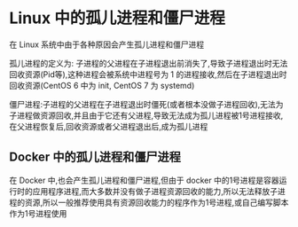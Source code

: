 # Linux 中的孤儿进程和僵尸进程

在 Linux 系统中由于各种原因会产生孤儿进程和僵尸进程

孤儿进程的定义为: 子进程的父进程在子进程退出前消失了,导致子进程退出时无法回收资源(Pid等),这种进程会被系统中进程号为 1 的进程接收,然后在子进程退出时回收资源(CentOS 6 中为 init, CentOS 7 为 systemd)

僵尸进程:子进程的父进程在子进程退出时僵死(或者根本没做子进程回收),无法为子进程做资源回收,并且由于它还有父进程,导致无法成为孤儿进程被1号进程接收,在父进程恢复后,回收资源或者父进程退出后,成为孤儿进程

## Docker 中的孤儿进程和僵尸进程

在 Docker 中,也会产生孤儿进程和僵尸进程,但由于 docker 中的1号进程是容器运行时的应用程序进程,而大多数并没有做子进程资源回收的能力,所以无法释放子进程的资源,所以一般推荐使用具有资源回收能力的程序作为1号进程,或自己编写脚本作为1号进程使用
